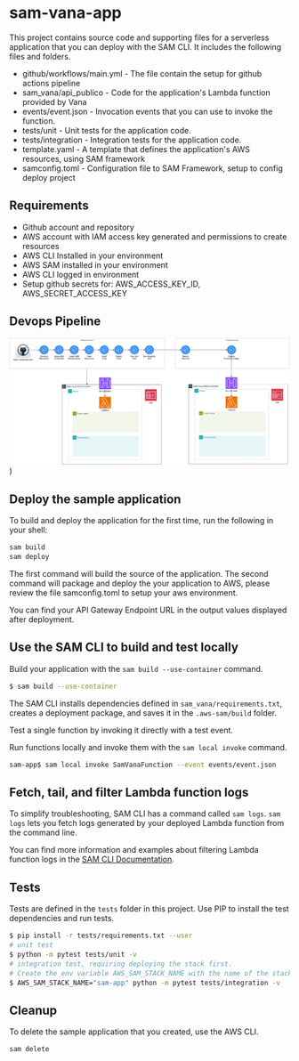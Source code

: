# sam-vana-app

This project contains source code and supporting files for a serverless application that you can deploy with the SAM CLI. It includes the following files and folders.

- github/workflows/main.yml - The file contain the setup for github actions pipeline
- sam_vana/api_publico - Code for the application's Lambda function provided by Vana
- events/event.json - Invocation events that you can use to invoke the function.
- tests/unit - Unit tests for the application code.
- tests/integration - Integration tests for the application code.
- template.yaml - A template that defines the application's AWS resources, using SAM framework
- samconfig.toml - Configuration file to SAM Framework, setup to config deploy project

## Requirements

- Github account and repository
- AWS account with IAM access key generated and permissions to create resources
- AWS CLI Installed in your environment
- AWS SAM installed in your environment
- AWS CLI logged in environment
- Setup github secrets for: AWS_ACCESS_KEY_ID, AWS_SECRET_ACCESS_KEY

## Devops Pipeline

![Pipeline](/img/vana-pipeline.png "Pipeline"))

## Deploy the sample application

To build and deploy the application for the first time, run the following in your shell:

```bash
sam build
sam deploy
```

The first command will build the source of the application. The second command will package and deploy the your application to AWS, please review the file samconfig.toml to setup your aws environment.

You can find your API Gateway Endpoint URL in the output values displayed after deployment.

## Use the SAM CLI to build and test locally

Build your application with the `sam build --use-container` command.

```bash
$ sam build --use-container
```

The SAM CLI installs dependencies defined in `sam_vana/requirements.txt`, creates a deployment package, and saves it in the `.aws-sam/build` folder.

Test a single function by invoking it directly with a test event.

Run functions locally and invoke them with the `sam local invoke` command.

```bash
sam-app$ sam local invoke SamVanaFunction --event events/event.json
```

## Fetch, tail, and filter Lambda function logs

To simplify troubleshooting, SAM CLI has a command called `sam logs`. `sam logs` lets you fetch logs generated by your deployed Lambda function from the command line.

You can find more information and examples about filtering Lambda function logs in the [SAM CLI Documentation](https://docs.aws.amazon.com/serverless-application-model/latest/developerguide/serverless-sam-cli-logging.html).

## Tests

Tests are defined in the `tests` folder in this project. Use PIP to install the test dependencies and run tests.

```bash
$ pip install -r tests/requirements.txt --user
# unit test
$ python -m pytest tests/unit -v
# integration test, requiring deploying the stack first.
# Create the env variable AWS_SAM_STACK_NAME with the name of the stack we are testing
$ AWS_SAM_STACK_NAME="sam-app" python -m pytest tests/integration -v
```

## Cleanup

To delete the sample application that you created, use the AWS CLI.

```bash
sam delete
```
